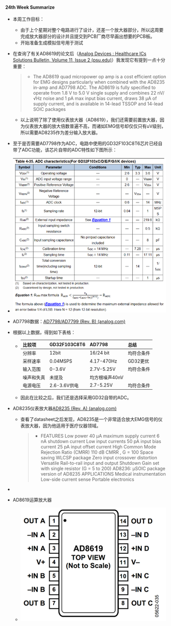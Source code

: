 #### 24th Week Summarize

- 本周工作目标：

  - 由于上个星期对整个电路进行了设计，还差一个放大器部分，所以这周要完成放大器部分的设计并且提交到PCB厂商尽早画出想要的PCB板。
  - 开始准备生成模拟信号用于测试

- 在查询了有关AD8619的论文后（[Analog Devices : Healthcare ICs Solutions Bulletin, Volume 11, Issue 2 (psu.edu)](https://citeseerx.ist.psu.edu/document?repid=rep1&type=pdf&doi=67d00a7e2e6b532d7e95d5fb378d8db47219d2c3)）我发现它有提到一点十分重要：

  > - The AD8619 quad micropower op amp is a cost efficient option for EMG designs particularly when combined with the AD8235 in-amp and AD7798 ADC. The AD8619 is fully specified to operate from 1.8 V to 5.0 V single supply and combines 22 nV/√Hz noise and 1 pA max input bias current, draws 38 μA of supply current, and is available in 14-lead TSSOP and 14-lead SOIC packages

  - 以上说明了除了使用仪表放大器（AD8619），我们还需要前置放大器，因为仪表放大器的放大倍数普遍不高，而诸如EMG信号却仅仅只有uV级别，所以需要AD8235作为差分输入放大器。

- 至于是否需要AD7798作为ADC，电路中使用的GD32F103C8T6芯片已经自带了ADC功能，该芯片自带的ADC特性如下图所示：

- ![](24week_summarize_ch.assets/image-20240411191519360.png)

- AD7798数据：[AD7798/AD7799 (Rev. B) (analog.com)](https://www.analog.com/media/en/technical-documentation/data-sheets/ad7798_7799.pdf)

- 根据以上数据，得到如下表格：

  - | 比较项     | GD32F103C8T6 | AD7798         | 总结       |
    | ---------- | ------------ | -------------- | ---------- |
    | 分辨率     | 12bit        | 16/24 bit      | 均符合条件 |
    | 采样速率   | 0.04MSPS     | 4.17-470Hz     | GD32更优   |
    | 输入范围   | 0-3.6V       | 2.7V-5.25V     | 均符合条件 |
    | 噪声和失真 | 未提及       | 均方根噪声40nV |            |
    | 电源电压   | 2.6-3.6V供电 | 2.7-5.25V      | 均符合条件 |

    

  - 因此在比较之后，我们还是选择采用GD32自带的ADC。

- AD8235仪表放大器[AD8235 (Rev. A) (analog.com)](https://www.analog.com/media/en/technical-documentation/data-sheets/AD8235.pdf)

  - 查看了datasheet之后发现，AD8235是一个非常适合放大EMG信号的仪表放大器，因为他适用于医疗仪器领域。

    > - FEATURES
    >   	Low power
    >   		40 μA maximum supply current
    >   		6 nA shutdown current
    >   	Low input currents
    >   		50 pA input bias current
    >   		25 pA input offset current
    >   	High Common Mode Rejection Ratio (CMRR)
    >   		110 dB CMRR , G = 100
    >   	Space saving
    >   		WLCSP package
    >   	Zero input crossover distortion
    >   	Versatile
    >   		Rail-to-rail input and output
    >   		Shutdown
    >   		Gain set with single resistor (G = 5 to 200)
    >   	AD8236: μSOIC package version of AD8235
    >   APPLICATIONS
    >   	Medical instrumentation
    >   	Low-side current sense
    >   	Portable electronics

- 

- AD8619运算放大器

  - ![image-20240413192930679](24week_summarize_ch.assets/image-20240413192930679.png)

